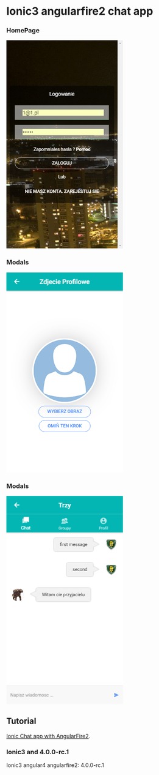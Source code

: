
#  Ionic3 angularfire2  chat app

### HomePage

![Alt text](/src/assets/img/slogin.png?raw=true "Login")

### Modals
![Alt text](/src/assets/img/sprofile.png?raw=true "Profile")

### Modals
![Alt text](/src/assets/img/1.png?raw=true "Message")

## Tutorial 
[Ionic Chat app with AngularFire2](http://tphangout.com/).

### Ionic3 and 4.0.0-rc.1

Ionic3 angular4 angularfire2: 4.0.0-rc.1
